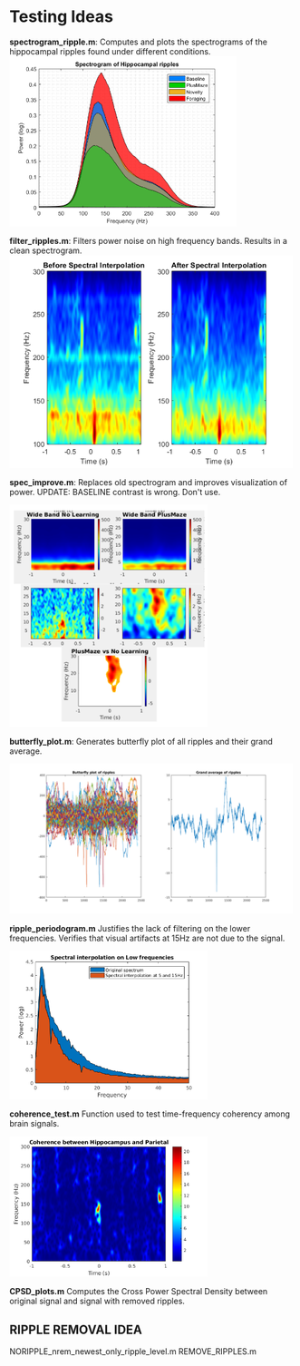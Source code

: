 # Testing Ideas

**spectrogram_ripple.m**: Computes and plots the spectrograms of the hippocampal ripples found under different conditions.
<img src="spec_ripp.png" width="400">

**filter_ripples.m**: Filters power noise on high frequency bands. Results in a clean spectrogram. 
<img src="result_filter.png" width="500">

**spec_improve.m**: Replaces old spectrogram and improves visualization of power. UPDATE: BASELINE contrast is wrong. Don't use.

<img src="improved.png" width="350">

**butterfly_plot.m**: Generates butterfly plot of all ripples and their grand average.

<img src="butterfly.png" width="500">

**ripple_periodogram.m**
Justifies the lack of filtering on the lower frequencies. Verifies that visual artifacts at 15Hz are not due to the signal. 

<img src="low_interpolation.png" width="350">

**coherence_test.m**
Function used to test time-frequency coherency among brain signals.

<img src="coherence.png" width="350">

**CPSD_plots.m**
Computes the Cross Power Spectral Density between original signal and signal with removed ripples. 

## RIPPLE REMOVAL IDEA

NORIPPLE_nrem_newest_only_ripple_level.m
REMOVE_RIPPLES.m
